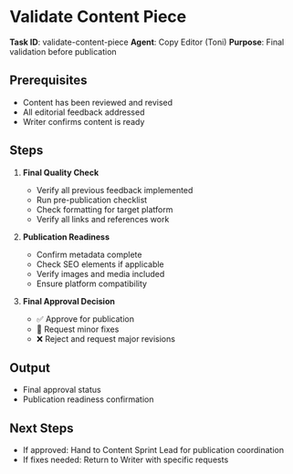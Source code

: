 # Validate Content Piece

**Task ID**: validate-content-piece
**Agent**: Copy Editor (Toni)
**Purpose**: Final validation before publication

## Prerequisites
- Content has been reviewed and revised
- All editorial feedback addressed
- Writer confirms content is ready

## Steps

1. **Final Quality Check**
   - Verify all previous feedback implemented
   - Run pre-publication checklist
   - Check formatting for target platform
   - Verify all links and references work

2. **Publication Readiness**
   - Confirm metadata complete
   - Check SEO elements if applicable
   - Verify images and media included
   - Ensure platform compatibility

3. **Final Approval Decision**
   - ✅ Approve for publication
   - 🔄 Request minor fixes
   - ❌ Reject and request major revisions

## Output
- Final approval status
- Publication readiness confirmation

## Next Steps
- If approved: Hand to Content Sprint Lead for publication coordination
- If fixes needed: Return to Writer with specific requests
